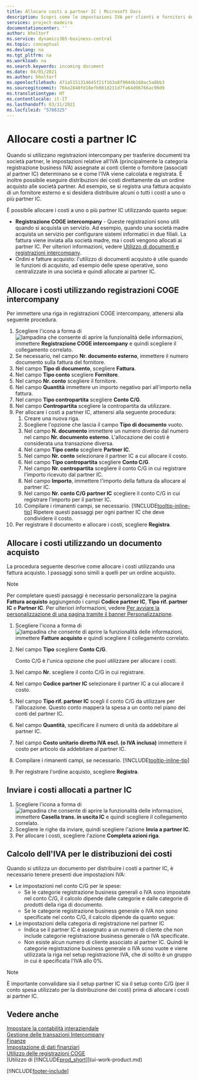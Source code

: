 ```yaml
---
title: Allocare costi a partner IC | Microsoft Docs
description: Scopri come le impostazioni IVA per clienti e fornitori determinano se e come viene calcolata l'IVA.
services: project-madeira
documentationcenter: ''
author: bholtorf
ms.service: dynamics365-business-central
ms.topic: conceptual
ms.devlang: na
ms.tgt_pltfrm: na
ms.workload: na
ms.search.keywords: incoming document
ms.date: 04/01/2021
ms.author: bholtorf
ms.openlocfilehash: 471a5151314645f21f163a8f9044b168ac5a8bb3
ms.sourcegitcommit: 766e2840fd16efb901d211d7fa64d96766ac99d9
ms.translationtype: HT
ms.contentlocale: it-IT
ms.lasthandoff: 03/31/2021
ms.locfileid: "5786325"
---
```

# <a name="allocate-costs-to-intercompany-partners"></a>Allocare costi a partner IC
Quando si utilizzano registrazioni intercompany per trasferire documenti tra società partner, le impostazioni relative all'IVA (principalmente la categoria registrazione business IVA) assegnate ai conti cliente o fornitore (associati al partner IC) determinano se e come l'IVA viene calcolata e registrata. È inoltre possibile eseguire distribuzioni dei costi direttamente da un ordine acquisto alle società partner. Ad esempio, se si registra una fattura acquisto di un fornitore esterno e si desidera distribuire alcuni o tutti i costi a uno o più partner IC.

È possibile allocare i costi a uno o più partner IC utilizzando quanto segue:

* **Registrazione COGE intercompany** - Queste registrazioni sono utili quando si acquista un servizio. Ad esempio, quando una società madre acquista un servizio per configurare sistemi informatici in due filiali. La fattura viene inviata alla società madre, ma i costi vengono allocati ai partner IC. Per ulteriori informazioni, vedere [Utilizzo di documenti e registrazioni intercompany](intercompany-how-work-documents-journals.md).
* Ordini e fatture acquisto: l'utilizzo di documenti acquisto è utile quando le funzioni di acquisto, ad esempio delle spese operative, sono centralizzate in una società e quindi allocate ai partner IC.

## <a name="to-allocate-costs-using-an-intercompany-general-journal"></a>Allocare i costi utilizzando registrazioni COGE intercompany
Per immettere una riga in registrazioni COGE intercompany, attenersi alla seguente procedura. 

1. Scegliere l'icona a forma di ![lampadina che consente di aprire la funzionalità delle informazioni](media/ui-search/search_small.png "Informazioni sull'operazione che si desidera eseguire"), immettere **Registrazione COGE intercompany** e quindi scegliere il collegamento correlato.
2. Se necessario, nel campo **Nr. documento esterno**, immettere il numero documento sulla fattura del fornitore.
3. Nel campo **Tipo di documento**, scegliere **Fattura**.
4. Nel campo **Tipo conto** scegliere **Fornitore**.
5. Nel campo **Nr. conto** scegliere il fornitore.
6. Nel campo **Quantità** immettere un importo negativo pari all'importo nella fattura.
7. Nel campo **Tipo contropartita** scegliere **Conto C/G**.
8. Nel campo **Contropartita** scegliere la contropartita da utilizzare.
9. Per allocare i costi a partner IC, attenersi alla seguente procedura:
   1. Creare una nuova riga.
   2. Scegliere l'opzione che lascia il campo **Tipo di documento** vuoto.
   3. Nel campo **N. documento** immettere un numero diverso dal numero nel campo **Nr. documento esterno**. L'allocazione dei costi è considerata una transazione diversa.
   4. Nel campo **Tipo conto** scegliere **Partner IC**.
   5. Nel campo **Nr. conto** selezionare il partner IC a cui allocare il costo.
   6. Nel campo **Tipo contropartita** scegliere **Conto C/G**.
   7. Nel campo **Nr. contropartita** scegliere il conto C/G in cui registrare l'importo ricevuto dal partner IC.
   1. Nel campo **Importo**, immettere l'importo della fattura da allocare al partner IC.
   1. Nel campo **Nr. conto C/G partner IC** scegliere il conto C/G in cui registrare l'importo per il partner IC. 
   1. Compilare i rimanenti campi, se necessario. [!INCLUDE[tooltip-inline-tip](includes/tooltip-inline-tip_md.md)] Ripetere questi passaggi per ogni partner IC che deve condividere il costo.
1. Per registrare il documento e allocare i costi, scegliere **Registra**.  

## <a name="to-allocate-costs-using-a-purchase-document"></a>Allocare i costi utilizzando un documento acquisto
La procedura seguente descrive come allocare i costi utilizzando una fattura acquisto. I passaggi sono simili a quelli per un ordine acquisto.

> [!NOTE]
> Per completare questi passaggi è necessario personalizzare la pagina **Fattura acquisto** aggiungendo i campi **Codice partner IC**, **Tipo rif. partner IC** e **Partner IC**. Per ulteriori informazioni, vedere [Per avviare la personalizzazione di una pagina tramite il banner Personalizzazione](ui-personalization-user.md#to-start-personalizing-a-page-through-the-personalizing-banner).

1. Scegliere l'icona a forma di ![lampadina che consente di aprire la funzionalità delle informazioni](media/ui-search/search_small.png "Informazioni sull'operazione che si desidera eseguire"), immettere **Fatture acquisto** e quindi scegliere il collegamento correlato.
2. Nel campo **Tipo** scegliere **Conto C/G**.
   
   Conto C/G è l'unica opzione che puoi utilizzare per allocare i costi.  
1. Nel campo **Nr.** scegliere il conto C/G in cui registrare.
1. Nel campo **Codice partner IC** selezionare il partner IC a cui allocare il costo.
1. Nel campo **Tipo rif. partner IC** scegli il conto C/G da utilizzare per l'allocazione. Questo conto mapperà la spesa a un conto nel piano dei conti del partner IC.
1. Nel campo **Quantità**, specificare il numero di unità da addebitare al partner IC.
1. Nel campo **Costo unitario diretto IVA escl. (o IVA inclusa)** immettere il costo per articolo da addebitare al partner IC.
1. Compilare i rimanenti campi, se necessario. [!INCLUDE[tooltip-inline-tip](includes/tooltip-inline-tip_md.md)] 
1. Per registrare l'ordine acquisto, scegliere **Registra**.

## <a name="to-send-the-allocated-costs-to-intercompany-partners"></a>Inviare i costi allocati a partner IC
1. Scegliere l'icona a forma di ![lampadina che consente di aprire la funzionalità delle informazioni](media/ui-search/search_small.png "Informazioni sull'operazione che si desidera eseguire"), immettere **Casella trans. in uscita IC** e quindi scegliere il collegamento correlato.
2. Scegliere le righe da inviare, quindi scegliere l'azione **Invia a partner IC**. 
3. Per allocare i costi, scegliere l'azione **Completa azioni riga**.

## <a name="calculating-vat-for-cost-distributions"></a>Calcolo dell'IVA per le distribuzioni dei costi
Quando si utilizza un documento per distribuire i costi a partner IC, è necessario tenere presenti due impostazioni IVA: 
* Le impostazioni nel conto C/G per le spese:
   * Se le categorie registrazione business generali o IVA sono impostate nel conto C/G, il calcolo dipende dalle categorie e dalle categorie di prodotti della riga di documento.
   * Se le categorie registrazione business generale o IVA non sono specificate nel conto C/G, il calcolo dipende da quanto segue:
* Le impostazioni della categoria di registrazione nel partner IC
   * Indica se il partner IC è assegnato a un numero di cliente che non include categorie registrazione business generale o IVA specificate.
   * Non esiste alcun numero di cliente associato al partner IC. Quindi le categorie registrazione business generale o IVA sono vuote e viene utilizzata la riga nel setup registrazione IVA, che di solito è un gruppo in cui è specificata l'IVA allo 0%.

> [!NOTE]
> È importante convalidare sia il setup partner IC sia il setup conto C/G (per il conto spesa utilizzato per la distribuzione dei costi) prima di allocare i costi ai partner IC.

## <a name="see-also"></a>Vedere anche
[Impostare la contabilità interaziendale](intercompany-how-setup.md)  
[Gestione delle transazioni Intercompany](intercompany-manage.md)  
[Finanze](finance.md)  
[Impostazione di dati finanziari](finance-setup-finance.md)  
[Utilizzo delle registrazioni COGE](ui-work-general-journals.md)  
[Utilizzo di [!INCLUDE[prod_short](includes/prod_short.md)]](ui-work-product.md)

[!INCLUDE[footer-include](includes/footer-banner.md)]